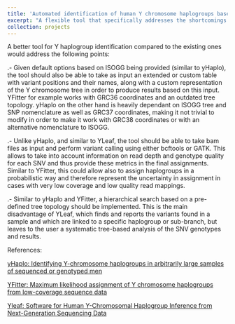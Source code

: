 ```yaml
---
title: 'Automated identification of human Y chromosome haplogroups based on ancient dna data'
excerpt: "A flexible tool that specifically addresses the shortcomings of ancient dna to identify Y haplogroups in an automated and reliable"
collection: projects
---
```


A better tool for Y haplogroup identification compared to the existing ones would address the following points:

.- Given default options based on ISOGG being provided (similar to yHaplo), the tool should also be able to take as input an extended or custom table with variant positions and their names, along with a custom representation of the Y chromosome tree in order to produce results based on this input. YFitter for example works with GRC36 coordinates and an outdated tree topology. yHaplo on the other hand is heavily dependant on ISOGG tree and SNP nomenclature as well as GRC37 coordinates, making it not trivial to modify in order to make it work with GRC38 coordinates or with an alternative nomenclature to ISOGG.

.- Unlike yHaplo, and similar to YLeaf, the tool should be able to take bam files as input and perform variant calling using either bcftools or GATK. This allows to take into account information on read depth and genotype quality for each SNV and thus provide these metrics in the final assignments. Similar to YFitter, this could allow also to assign haplogroups in a probabilistic way and therefore represent the uncertainty in assignment in cases with very low coverage and low quality read mappings.

.- Similar to yHaplo and YFitter, a hierarchical search based on a pre-defined tree topology should be implemented. This is the main disadvantage of YLeaf, which finds and reports the variants found in a sample and which are linked to a specific haplogroup or sub-branch, but leaves to the user a systematic tree-based analysis of the SNV genotypes and results. 



References:

[yHaplo: Identifying Y-chromosome haplogroups in arbitrarily large samples of sequenced or genotyped men](https://www.biorxiv.org/content/early/2016/11/19/088716)

[YFitter: Maximum likelihood assignment of Y chromosome haplogroups from low-coverage sequence data](https://arxiv.org/abs/1407.7988?context=q-bio.GN)

[Yleaf: Software for Human Y-Chromosomal Haplogroup Inference from Next-Generation Sequencing Data](https://academic.oup.com/mbe/article-abstract/35/5/1291/4922696?redirectedFrom=fulltext)
